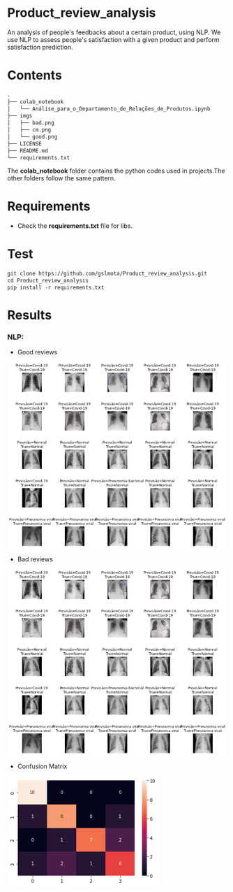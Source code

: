 # Product_review_analysis
An analysis of people's feedbacks about a certain product, using NLP.
We use NLP to assess people's satisfaction with a given product and perform satisfaction prediction.

# Contents
``` shell
.
├── colab_notebook
│   └── Análise_para_o_Departamento_de_Relações_de_Produtos.ipynb
├── imgs
│   ├── bad.png
│   ├── cm.png
│   └── good.png
├── LICENSE
├── README.md
└── requirements.txt
```
The **colab_notebook** folder contains the python codes used in projects.The other folders follow the same pattern.

# Requirements

 * Check the **requirements.txt** file for libs.


# Test

```shell
git clone https://github.com/gslmota/Product_review_analysis.git
cd Product_review_analysis
pip install -r requirements.txt
```


# Results

### **NLP**: 

* Good reviews

![!imgs](https://github.com/gslmota/Image_analysis_for_the-medical_department/blob/main/imgs/result.png)

* Bad reviews

![!imgs](https://github.com/gslmota/Image_analysis_for_the-medical_department/blob/main/imgs/result.png)

* Confusion Matrix

![!imgs](https://github.com/gslmota/Image_analysis_for_the-medical_department/blob/main/imgs/cfm.png)

